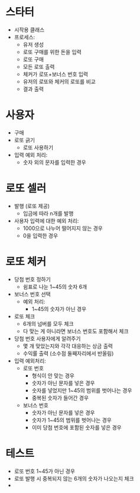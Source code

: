 # 스타터
- 시작용 클래스
- 프로세스:
  - 유저 생성
  - 로또 구매를 위한 돈을 입력
  - 로또 구매
  - 모든 로또 출력
  - 체커가 로또+보너스 번호 입력
  - 유저의 로또와 체커의 로또를 비교
  - 결과 출력

# 사용자
- 구매
- 로또 긁기
  - 로또 사용하기
- 입력 예외 처리:
  - 숫자 외의 문자를 입력한 경우

# 로또 셀러
- 발행 (로또 제공)
  - 입금에 따라 n개를 발행
- 사용자 입력에 대한 예외 처리:
  - 1000으로 나누어 떨어지지 않는 경우
  - 0을 입력한 경우

# 로또 체커
- 당첨 번호 정하기
  - 쉼표로 나눈 1~45의 숫자 6개
- 보너스 번호 선택
  - 예외 처리:
    - 1~45의 숫자가 아닌 경우
- 로또 체크
  - 6개의 넘버를 모두 체크
  - 다 맞는 게 아니라면 보너스 번호도 포함해서 체크
- 당첨 번호 사용자에게 알려주기
  - 몇 개 맞았는지와 각각 대응하는 상금 출력
  - 수익률 출력 (소수점 둘째자리에서 반올림)
- 입력 예외처리:
  - 로또 번호
    - 형식이 안 맞는 경우
    - 숫자가 아닌 문자를 넣은 경우
    - 숫자를 넣었지만 1~45의 범위를 벗어나는 경우
    - 중복된 숫자가 들어간 경우
  - 보너스 번호
    - 숫자가 아닌 문자를 넣은 경우
    - 숫자가 1~45의 범위를 벗어나는 경우
    - 이미 당첨 번호에 포함된 숫자를 넣은 경우
# 테스트
- 로또 번호 1~45가 아닌 경우
- 로또 발행 시 중복되지 않는 6개의 숫자가 나오는지 체크
- 